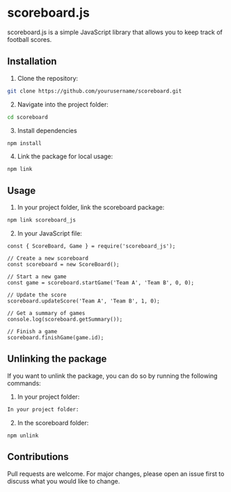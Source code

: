 # scoreboard.js
scoreboard.js is a simple JavaScript library that allows you to keep track of football scores.

## Installation

1. Clone the repository:

```bash
git clone https://github.com/yourusername/scoreboard.git
```

2. Navigate into the project folder:

```bash
cd scoreboard
```

3. Install dependencies

```bash
npm install
```

4. Link the package for local usage:

```
npm link
```

## Usage

1. In your project folder, link the scoreboard package:

```bash
npm link scoreboard_js
```

2. In your JavaScript file:

```
const { ScoreBoard, Game } = require('scoreboard_js');

// Create a new scoreboard
const scoreboard = new ScoreBoard();

// Start a new game
const game = scoreboard.startGame('Team A', 'Team B', 0, 0);

// Update the score
scoreboard.updateScore('Team A', 'Team B', 1, 0);

// Get a summary of games
console.log(scoreboard.getSummary());

// Finish a game
scoreboard.finishGame(game.id);
```

## Unlinking the package

If you want to unlink the package, you can do so by running the following commands:

1. In your project folder:

```bash
In your project folder:
```

2. In the scoreboard folder:

```
npm unlink
```

## Contributions

Pull requests are welcome. For major changes, please open an issue first to discuss what you would like to change.
